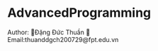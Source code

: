 <h1>AdvancedProgramming</h1>
<a>Author: 👋Đặng Đức Thuần 👋 </a>
<br>
<a>Email:thuanddgch200729@fpt.edu.vn</a>
